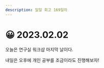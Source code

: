 ```yaml
---
description: 일일 회고 169일차
---
```


# 😀 2023.02.02

오늘은 연구실 워크샵 마지막 날이다.

내일은 오후에 개인 공부를 조금이라도 진행해보자!&#x20;
